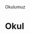 <html>
<head>
<title>css öğreniyorum</title>
<style type =“text/css”>
.onemli {
  color : #778899 ;
  font-weight : bold;
 
}
</style>
<body>
  <p class='onemli'>Okulumuz</p>
  <h1 class='onemli'>Okul</h1>
</body>
</html>
